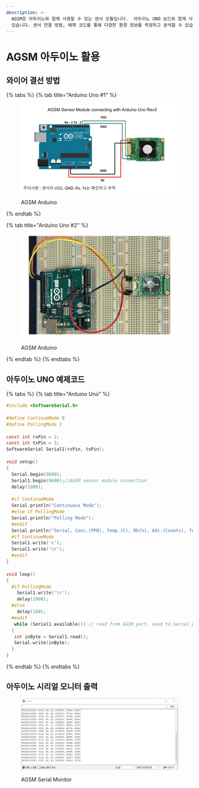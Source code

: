 ```yaml
---
description: >-
  AGSM은 아두이노와 함께 사용할 수 있는 센서 모듈입니다.  아두이노 UNO 보드와 함께 사용하여 센서값을 모니터링에 활용할 수
  있습니다. 센서 연결 방법, 예제 코드를 통해 다양한 환경 정보를 측정하고 분석할 수 있습니다.
---
```


# AGSM 아두이노 활용

<!-- 메인 이미지 
<figure><img src="p2_image/card_asgm_arduino.webp" alt="agsm arduino" width="563"><figcaption><p>AGSM Arduino</p></figcaption></figure>
-->

## 와이어 결선 방법

{% tabs %}
{% tab title="Arduino Uno #1" %}
<figure><img src="p2_image/arduino_connection1.webp" alt="AGSM Connection1" width="563"><figcaption><p>AGSM Arduino</p></figcaption></figure>
{% endtab %}

{% tab title="Arduino Uno #2" %}
<figure><img src="p2_image/arduino_connection2.webp" alt="AGSM Connection2" width="563"><figcaption><p>AGSM Arduino</p></figcaption></figure>
{% endtab %}
{% endtabs %}

## 아두이노 UNO 예제코드

{% tabs %}
{% tab title="Arduino Uno" %}
```c
#include <SoftwareSerial.h>
 
#define ContinueMode 0
#define PollingMode 1
 
const int rxPin = 2;
const int txPin = 3;
SoftwareSerial Serial1(rxPin, txPin);
 
void setup()
{
  Serial.begin(9600);
  Serial1.begin(9600);//AGSM sensor module connection
  delay(1000);
 
  #if ContinueMode
  Serial.println("Continuous Mode");
  #else if PollingMode
  Serial.println("Polling Mode");
  #endif
  Serial.println("Serial, Conc.(PPB), Temp.(C), Rh(%), Adc.(Counts), Temp.(Counts), Rh(%Counts)");
  #if ContinueMode
  Serial1.write('c');
  Serial1.write('\r');
  #endif
}
 
void loop()
{
  #if PollingMode
    Serial1.write('\r');
    delay(1000);
  #else
    delay(100);
  #endif
   while (Serial1.available()) // read from AGSM port, send to Serial port to interupt continuous output send 'c''/r' without line ending, may have to send more than once.
  {
   int inByte = Serial1.read();
   Serial.write(inByte);   
  }
}
```
{% endtab %}
{% endtabs %}

## 아두이노 시리얼 모니터 출력

<figure><img src="p2_image/AGSMSerialCommunication.webp" alt="agsm Serial monitor" width="563"><figcaption><p>AGSM Serial Monitor</p></figcaption></figure>
